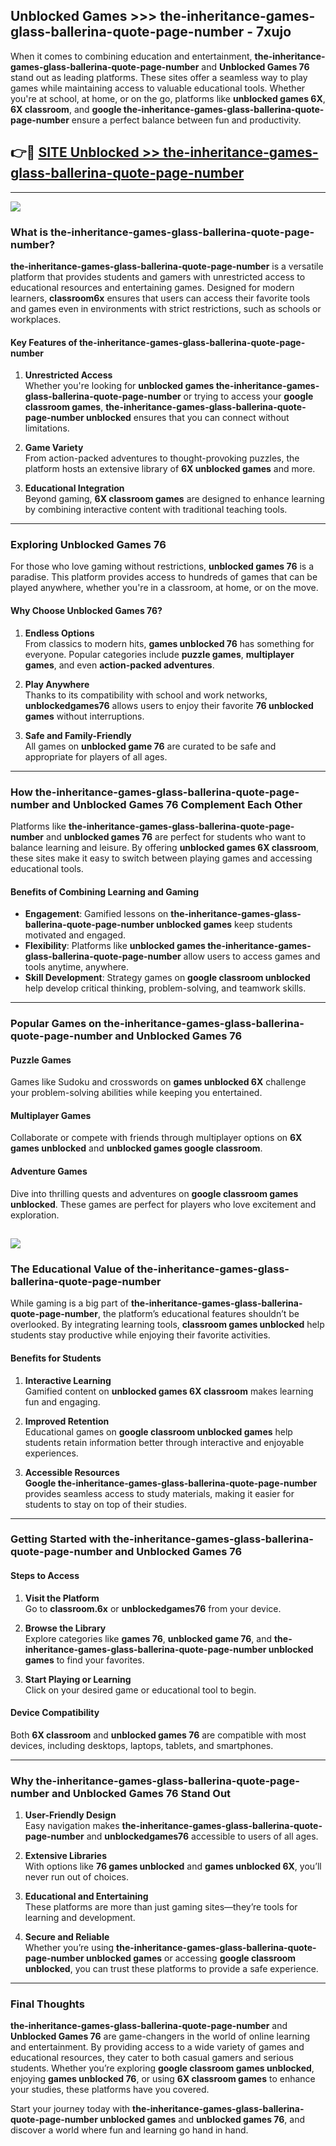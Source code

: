 ## Unblocked Games >>> the-inheritance-games-glass-ballerina-quote-page-number - 7xujo 

When it comes to combining education and entertainment, **the-inheritance-games-glass-ballerina-quote-page-number** and **Unblocked Games 76** stand out as leading platforms. These sites offer a seamless way to play games while maintaining access to valuable educational tools. Whether you're at school, at home, or on the go, platforms like **unblocked games 6X**, **6X classroom**, and **google the-inheritance-games-glass-ballerina-quote-page-number** ensure a perfect balance between fun and productivity.
## 👉🔴 [SITE Unblocked >> the-inheritance-games-glass-ballerina-quote-page-number](http://premium.freeplayer.one?title=the-inheritance-games-glass-ballerina-quote-page-number&ref=22JU)
---
<a href="http://premium.freeplayer.one?title=the-inheritance-games-glass-ballerina-quote-page-number&ref=22JU/"><img src="https://github.com/user-attachments/assets/438f12ca-57a4-47a3-8ead-c64da593a1e5"/></a>
### What is the-inheritance-games-glass-ballerina-quote-page-number?  

**the-inheritance-games-glass-ballerina-quote-page-number** is a versatile platform that provides students and gamers with unrestricted access to educational resources and entertaining games. Designed for modern learners, **classroom6x** ensures that users can access their favorite tools and games even in environments with strict restrictions, such as schools or workplaces.  

#### Key Features of the-inheritance-games-glass-ballerina-quote-page-number  

1. **Unrestricted Access**  
   Whether you're looking for **unblocked games the-inheritance-games-glass-ballerina-quote-page-number** or trying to access your **google classroom games**, **the-inheritance-games-glass-ballerina-quote-page-number unblocked** ensures that you can connect without limitations.  

2. **Game Variety**  
   From action-packed adventures to thought-provoking puzzles, the platform hosts an extensive library of **6X unblocked games** and more.  

3. **Educational Integration**  
   Beyond gaming, **6X classroom games** are designed to enhance learning by combining interactive content with traditional teaching tools.  



---

### Exploring Unblocked Games 76  

For those who love gaming without restrictions, **unblocked games 76** is a paradise. This platform provides access to hundreds of games that can be played anywhere, whether you're in a classroom, at home, or on the move.  

#### Why Choose Unblocked Games 76?  

1. **Endless Options**  
   From classics to modern hits, **games unblocked 76** has something for everyone. Popular categories include **puzzle games**, **multiplayer games**, and even **action-packed adventures**.  

2. **Play Anywhere**  
   Thanks to its compatibility with school and work networks, **unblockedgames76** allows users to enjoy their favorite **76 unblocked games** without interruptions.  

3. **Safe and Family-Friendly**  
   All games on **unblocked game 76** are curated to be safe and appropriate for players of all ages.  

---

### How the-inheritance-games-glass-ballerina-quote-page-number and Unblocked Games 76 Complement Each Other  

Platforms like **the-inheritance-games-glass-ballerina-quote-page-number** and **unblocked games 76** are perfect for students who want to balance learning and leisure. By offering **unblocked games 6X classroom**, these sites make it easy to switch between playing games and accessing educational tools.  

#### Benefits of Combining Learning and Gaming  

- **Engagement**: Gamified lessons on **the-inheritance-games-glass-ballerina-quote-page-number unblocked games** keep students motivated and engaged.  
- **Flexibility**: Platforms like **unblocked games the-inheritance-games-glass-ballerina-quote-page-number** allow users to access games and tools anytime, anywhere.  
- **Skill Development**: Strategy games on **google classroom unblocked** help develop critical thinking, problem-solving, and teamwork skills.  

---

### Popular Games on the-inheritance-games-glass-ballerina-quote-page-number and Unblocked Games 76  

#### Puzzle Games  

Games like Sudoku and crosswords on **games unblocked 6X** challenge your problem-solving abilities while keeping you entertained.  

#### Multiplayer Games  

Collaborate or compete with friends through multiplayer options on **6X games unblocked** and **unblocked games google classroom**.  

#### Adventure Games  

Dive into thrilling quests and adventures on **google classroom games unblocked**. These games are perfect for players who love excitement and exploration.  

<a href="http://download.freeplayer.one?title=the-inheritance-games-glass-ballerina-quote-page-number&ref=23D/"><img src="https://github.com/user-attachments/assets/fe0c3e91-c8e1-489c-acf0-e2f614c12fb8"/></a>
---

### The Educational Value of the-inheritance-games-glass-ballerina-quote-page-number  

While gaming is a big part of **the-inheritance-games-glass-ballerina-quote-page-number**, the platform’s educational features shouldn’t be overlooked. By integrating learning tools, **classroom games unblocked** help students stay productive while enjoying their favorite activities.  

#### Benefits for Students  

1. **Interactive Learning**  
   Gamified content on **unblocked games 6X classroom** makes learning fun and engaging.  

2. **Improved Retention**  
   Educational games on **google classroom unblocked games** help students retain information better through interactive and enjoyable experiences.  

3. **Accessible Resources**  
   **Google the-inheritance-games-glass-ballerina-quote-page-number** provides seamless access to study materials, making it easier for students to stay on top of their studies.  

---

### Getting Started with the-inheritance-games-glass-ballerina-quote-page-number and Unblocked Games 76  

#### Steps to Access  

1. **Visit the Platform**  
   Go to **classroom.6x** or **unblockedgames76** from your device.  

2. **Browse the Library**  
   Explore categories like **games 76**, **unblocked game 76**, and **the-inheritance-games-glass-ballerina-quote-page-number unblocked games** to find your favorites.  

3. **Start Playing or Learning**  
   Click on your desired game or educational tool to begin.  

#### Device Compatibility  

Both **6X classroom** and **unblocked games 76** are compatible with most devices, including desktops, laptops, tablets, and smartphones.  

---

### Why the-inheritance-games-glass-ballerina-quote-page-number and Unblocked Games 76 Stand Out  

1. **User-Friendly Design**  
   Easy navigation makes **the-inheritance-games-glass-ballerina-quote-page-number** and **unblockedgames76** accessible to users of all ages.  

2. **Extensive Libraries**  
   With options like **76 games unblocked** and **games unblocked 6X**, you’ll never run out of choices.  

3. **Educational and Entertaining**  
   These platforms are more than just gaming sites—they’re tools for learning and development.  

4. **Secure and Reliable**  
   Whether you’re using **the-inheritance-games-glass-ballerina-quote-page-number unblocked games** or accessing **google classroom unblocked**, you can trust these platforms to provide a safe experience.  

---

### Final Thoughts  

**the-inheritance-games-glass-ballerina-quote-page-number** and **Unblocked Games 76** are game-changers in the world of online learning and entertainment. By providing access to a wide variety of games and educational resources, they cater to both casual gamers and serious students. Whether you’re exploring **google classroom games unblocked**, enjoying **games unblocked 76**, or using **6X classroom games** to enhance your studies, these platforms have you covered.  

Start your journey today with **the-inheritance-games-glass-ballerina-quote-page-number unblocked games** and **unblocked games 76**, and discover a world where fun and learning go hand in hand.  